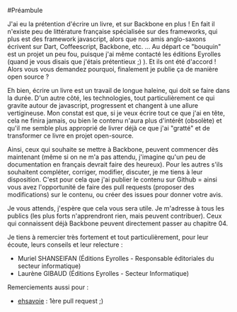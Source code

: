 #Préambule

J'ai eu la prétention d'écrire un livre, et sur Backbone en plus ! En fait il n'existe peu de littérature française spécialisée sur des frameworks, qui plus est des framework javascript, alors que nos amis anglo-saxons écrivent sur Dart, Coffeescript, Backbone, etc. ...
Au départ ce "bouquin" est un projet un peu fou, puisque j'ai même contacté les éditions Eyrolles (quand je vous disais que j'étais prétentieux ;) ). Et ils ont été d'accord ! Alors vous vous demandez pourquoi, finalement je publie ça de manière open source ?

Eh bien, écrire un livre est un travail de longue haleine, qui doit se faire dans la durée. D'un autre côté, les technologies, tout particulièrement ce qui gravite autour de javascript, progressent et changent à une allure vertigineuse. Mon constat est que, si je veux écrire tout ce que j'ai en tête, cela ne finira jamais, ou bien le contenu n'aura plus d'intérêt (obsolète) et qu'il me semble plus approprié de livrer déjà ce que j'ai "gratté" et de transformer ce livre en projet open-source.

Ainsi, ceux qui souhaite se mettre à Backbone, peuvent commencer dès maintenant (même si on ne m'a pas attendu, j'imagine qu'un peu de documentation en français devrait faire des heureux). Pour les autres s'ils souhaitent compléter, corriger, modifier, discuter, je me tiens à leur disposition. C'est pour cela que j'ai publier le contenu sur Github = ainsi vous avez l'opportunité de faire des pull requests (proposer des modifications) sur le contenu, ou créer des issues pour donner votre avis.

Je vous attends, j'espère que cela vous sera utile. Je m'adresse à tous les publics (les plus forts n'apprendront rien, mais peuvent contribuer). Ceux qui connaissent déjà Backbone peuvent directement passer au chapitre 04.

Je tiens à remercier très fortement et tout particulièrement, pour leur écoute, leurs conseils et leur relecture :

- Muriel SHANSEIFAN (Éditions Eyrolles - Responsable éditoriales du secteur informatique)
- Laurène GIBAUD (Éditions Eyrolles - Secteur Informatique)


Remerciements aussi pour :

- [ehsavoie](https://github.com/ehsavoie) : 1ère pull request ;)



